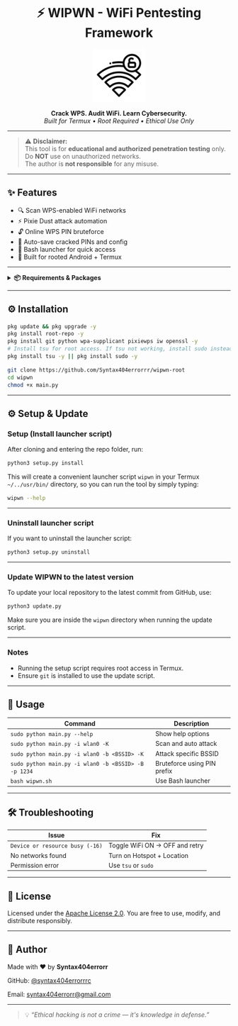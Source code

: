 <h1 align="center">⚡ WIPWN - WiFi Pentesting Framework</h1>

<p align="center">
  <img src="assets/image.png" alt="WIPWN Logo" width="120" />
</p>

<p align="center">
  <strong>Crack WPS. Audit WiFi. Learn Cybersecurity.</strong><br>
  <i>Built for Termux • Root Required • Ethical Use Only</i>
</p>

---

> ⚠️ **Disclaimer:**  
> This tool is for **educational and authorized penetration testing** only.  
> Do **NOT** use on unauthorized networks.  
> The author is **not responsible** for any misuse.

---

## ✨ Features

- 🔍 Scan WPS-enabled WiFi networks  
- ⚡ Pixie Dust attack automation  
- 🔓 Online WPS PIN bruteforce  
- 💾 Auto-save cracked PINs and config  
- 🧪 Bash launcher for quick access  
- 🐧 Built for rooted Android + Termux

---

<details>
<summary><strong>📦 Requirements & Packages</strong></summary>

- ✅ Rooted Android device  
- ✅ Termux installed ([Download here](https://f-droid.org/en/packages/com.termux/))  
- ✅ WiFi chipset with monitor mode  
- ✅ Internet connection for setup  

### 📥 Required Termux Packages

| Package | Description | Link |
|---------|-------------|------|
| [`python`](https://wiki.termux.com/wiki/Python) | To run the main script | [Termux Wiki](https://wiki.termux.com/wiki/Python) |
| [`tsu`](https://wiki.termux.com/wiki/Termux-sudo) | Root privileges in Termux | [Termux Wiki](https://wiki.termux.com/wiki/Termux-sudo) |
| [`iw`](https://linux.die.net/man/8/iw) | Wireless device management | [Linux man page](https://linux.die.net/man/8/iw) |
| [`pixiewps`](https://tools.kali.org/wireless-attacks/pixiewps) | Pixie Dust WPS attack tool | [Kali Tools](https://tools.kali.org/wireless-attacks/pixiewps) |
| [`openssl`](https://wiki.termux.com/wiki/OpenSSL) | Crypto operations | [Termux Wiki](https://wiki.termux.com/wiki/OpenSSL) |
| [`wpa_supplicant`](https://wiki.archlinux.org/title/wpa_supplicant) | WiFi authentication | [Arch Wiki](https://wiki.archlinux.org/title/wpa_supplicant) |
| [`git`](https://wiki.termux.com/wiki/Git) | Clone repository | [Termux Wiki](https://wiki.termux.com/wiki/Git) |

</details>

---

## ⚙️ Installation

```bash
pkg update && pkg upgrade -y
pkg install root-repo -y
pkg install git python wpa-supplicant pixiewps iw openssl -y
# Install tsu for root access. If tsu not working, install sudo instead:
pkg install tsu -y || pkg install sudo -y
````

```bash
git clone https://github.com/Syntax404errorrr/wipwn-root
cd wipwn
chmod +x main.py
```

---

## ⚙️ Setup & Update

### Setup (Install launcher script)

After cloning and entering the repo folder, run:

```bash
python3 setup.py install
```

This will create a convenient launcher script `wipwn` in your Termux `~/../usr/bin/` directory, so you can run the tool by simply typing:

```bash
wipwn --help
```

---

### Uninstall launcher script

If you want to uninstall the launcher script:

```bash
python3 setup.py uninstall
```

---

### Update WIPWN to the latest version

To update your local repository to the latest commit from GitHub, use:

```bash
python3 update.py
```

Make sure you are inside the `wipwn` directory when running the update script.

---

### Notes

* Running the setup script requires root access in Termux.
* Ensure `git` is installed to use the update script.

---

## 🚀 Usage

| Command                                              | Description                 |
| ---------------------------------------------------- | --------------------------- |
| `sudo python main.py --help`                         | Show help options           |
| `sudo python main.py -i wlan0 -K`                    | Scan and auto attack        |
| `sudo python main.py -i wlan0 -b <BSSID> -K`         | Attack specific BSSID       |
| `sudo python main.py -i wlan0 -b <BSSID> -B -p 1234` | Bruteforce using PIN prefix |
| `bash wipwn.sh`                                      | Use Bash launcher           |

---

## 🛠 Troubleshooting

| Issue                           | Fix                            |
| ------------------------------- | ------------------------------ |
| `Device or resource busy (-16)` | Toggle WiFi ON → OFF and retry |
| No networks found               | Turn on Hotspot + Location     |
| Permission error                | Use `tsu` or `sudo`            |

---

## 📜 License

Licensed under the [Apache License 2.0](LICENSE).
You are free to use, modify, and distribute responsibly.

---

## 👤 Author

Made with ❤️ by **Syntax404errorr**

GitHub: [@syntax404errorrrc](https://github.com/syntax404errorrr)

Email: [syntax404errorr@gmail.com](mailto:syntax404errorr@gmail.com)

---

> 💡 *“Ethical hacking is not a crime — it's knowledge in defense.”*
